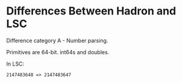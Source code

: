 Differences Between Hadron and LSC
==================================

Difference category A - Number parsing.

<DIFFA0>

Primitives are 64-bit. int64s and doubles.

In LSC:

```
2147483648 => 2147483647
```


